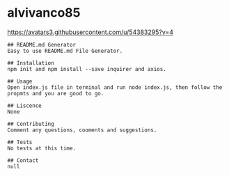 # alvivanco85

https://avatars3.githubusercontent.com/u/54383295?v=4

    ## README.md Generator
    Easy to use README.md File Generator.

    ## Installation
    npm init and npm install --save inquirer and axios.

    ## Usage
    Open index.js file in terminal and run node index.js, then follow the propmts and you are good to go.

    ## Liscence
    None

    ## Contributing
    Comment any questions, cooments and suggestions. 

    ## Tests
    No tests at this time.

    ## Contact
    null